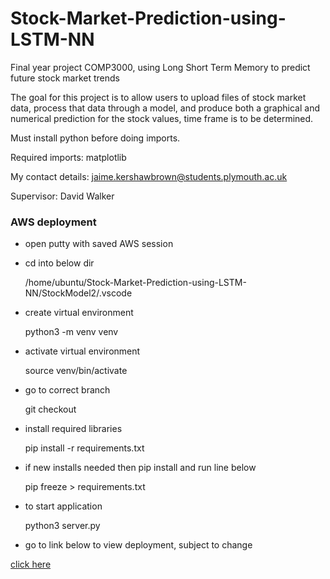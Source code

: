 # Stock-Market-Prediction-using-LSTM-NN
Final year project COMP3000, using Long Short Term Memory to predict future stock market trends

The goal for this project is to allow users to upload files of stock market data, process that data through a model, 
and produce both a graphical and numerical prediction for the stock values, time frame is to be determined.

Must install python before doing imports.

Required imports: matplotlib

My contact details: jaime.kershawbrown@students.plymouth.ac.uk

Supervisor: David Walker

### AWS deployment


- open putty with saved AWS session

- cd into below dir	

	/home/ubuntu/Stock-Market-Prediction-using-LSTM-NN/StockModel2/.vscode

- create virtual environment

	python3 -m venv venv

- activate virtual environment

	source venv/bin/activate

- go to correct branch

	git checkout <correct branch>

- install required libraries

	pip install -r requirements.txt

- if new installs needed then pip install and run line below

	pip freeze > requirements.txt 

- to start application

 	python3 server.py 

- go to link below to view deployment, subject to change

[click here](ec2-54-201-179-80.us-west-2.compute.amazonaws.com:5000)
